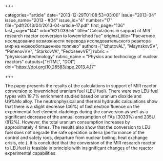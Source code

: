 +++

categories="article"
date="2013-12-29T01:08:53+03:00"
issue="2013-04"
issue_name="2013 - #04"
issue_id="4"
number="17"
file="pdf/2013/04/2013-04-article-17.pdf"
first_page="136"
last_page="144"
udc="621.039.55"
title="Calculations in support of MIR research reactor conversion to lowenriched fue"
original_title="Расчетное исследование возможности перевода исследовательского реактора мир на низкообогащенное топливо"
authors=["IzhutovAL", "MaynskovSV", "PimenovVV", "StarkovVA", "FedoseevVE"]
rubric = "physicsandtechnology"
rubric_name = "Physics and technology of nuclear reactors"
outputs=["HTML", "DOI"]
doi="https://doi.org/10.26583/npe.2013.4.17"

+++

The paper presents the results of the calculations in support of MIR reactor conversion to lowenriched uranium fuel (LEU fuel). There were two LEU fuel types with 19.7% enrichment studied based on uranium dioxide and U9%Mo alloy. The neutronphysical and thermal hydraulic calculations show that there is a slight decrease (46%) of fast neutron fluence on the experimental fuel element claddings during the conversion as well as a significant decrease of the annual consumption of FAs (3033%) and 235U (812%). However, the total uranium consumption increases by approximately 4 times. The results also show that the conversion to LEU fuel does not degrade the safe operation criteria (performance of the control and safety rods, departure from nuclear boiling, heat exchange crisis, etc.). It is concluded that the conversion of the MIR research reactor to LEUfuel is feasible in principle with insignificant changes of the reactor experimental capabilities.
